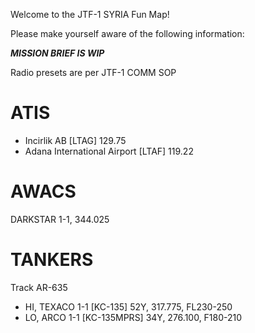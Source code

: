 Welcome to the JTF-1 SYRIA Fun Map!

Please make yourself aware of the following information:

***MISSION BRIEF IS WIP***

Radio presets are per JTF-1 COMM SOP


ATIS
====

- Incirlik AB [LTAG] 129.75
- Adana International Airport [LTAF] 119.22

AWACS
=====

DARKSTAR 1-1, 344.025

TANKERS
=======

Track AR-635 
- HI, TEXACO 1-1 [KC-135] 52Y, 317.775, FL230-250
- LO, ARCO 1-1 [KC-135MPRS] 34Y, 276.100, F180-210